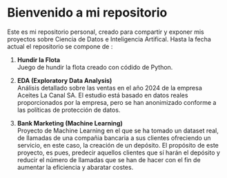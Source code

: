 # Bienvenido a mi repositorio

Este es mi repositorio personal, creado para compartir y exponer mis proyectos sobre Ciencia de Datos e Inteligencia Artifical. Hasta la fecha actual el repositorio se compone de :

1. **Hundir la Flota**  
    Juego de hundir la flota creado con códido de Python.

2. **EDA (Exploratory Data Analysis)**  
    Análisis detallado sobre las ventas en el año 2024 de la empresa Aceites La Canal SA. El estudio está basado en datos reales proporcionados por la empresa, pero se han anonimizado conforme a las políticas de protección de datos.

3. **Bank Marketing (Machine Learning)**  
    Proyecto de Machine Learning en el que se ha tomado un dataset real, de llamadas de una compañia bancaria a sus clientes ofreciendo un servicio, en este caso, la creación de un depósito. El propósito de este proyecto, es pues, predecir aquellos clientes que sí harán el depósito y reducir el número de llamadas que se han de hacer con el fin de aumentar la eficiencia y abaratar costes.
